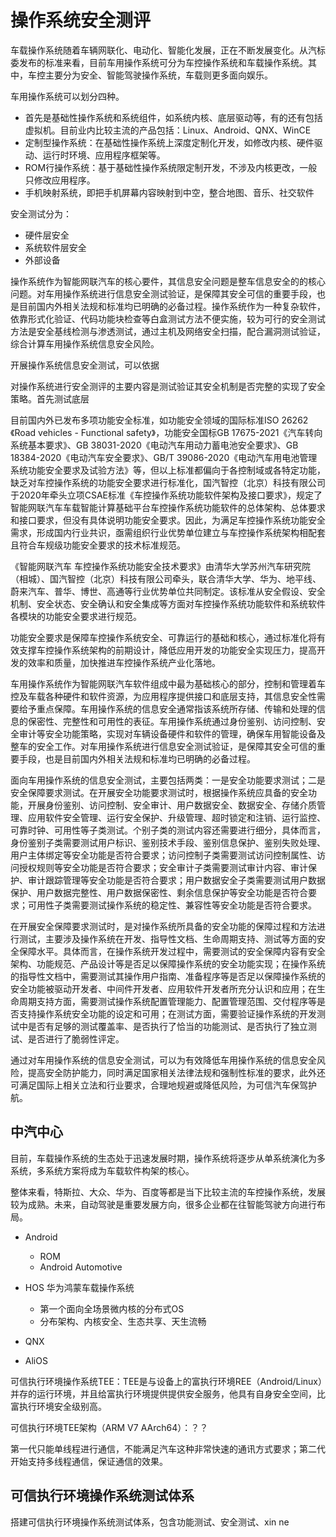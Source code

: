 # 操作系统安全测评

车载操作系统随着车辆网联化、电动化、智能化发展，正在不断发展变化。从汽标委发布的标准来看，目前车用操作系统可分为车控操作系统和车载操作系统。其中，车控主要分为安全、智能驾驶操作系统，车载则更多面向娱乐。

车用操作系统可以划分四种。
- 首先是基础性操作系统和系统组件，如系统内核、底层驱动等，有的还有包括虚拟机。目前业内比较主流的产品包括：Linux、Android、QNX、WinCE
- 定制型操作系统：在基础性操作系统上深度定制化开发，如修改内核、硬件驱动、运行时环境、应用程序框架等。
- ROM行操作系统：基于基础性操作系统限定制开发，不涉及内核更改，一般只修改应用程序。
- 手机映射系统，即把手机屏幕内容映射到中空，整合地图、音乐、社交软件


安全测试分为：
- 硬件层安全
- 系统软件层安全
- 外部设备


操作系统作为智能网联汽车的核心要件，其信息安全问题是整车信息安全的的核心问题。对车用操作系统进行信息安全测试验证，是保障其安全可信的重要手段，也是目前国内外相关法规和标准均已明确的必备过程。操作系统作为一种复杂软件，依靠形式化验证、代码功能块检查等白盒测试方法不便实施，较为可行的安全测试方法是安全基线检测与渗透测试，通过主机及网络安全扫描，配合漏洞测试验证，综合计算车用操作系统信息安全风险。

开展操作系统信息安全测试，可以依据


对操作系统进行安全测评的主要内容是测试验证其安全机制是否完整的实现了安全策略。首先测试底层


目前国内外已发布多项功能安全标准，如功能安全领域的国际标准ISO 26262《Road vehicles - Functional safety》，功能安全国标GB 17675-2021《汽车转向系统基本要求》、GB 38031-2020《电动汽车用动力蓄电池安全要求》、GB 18384-2020《电动汽车安全要求》、GB/T 39086-2020《电动汽车用电池管理系统功能安全要求及试验方法》等，但以上标准都偏向于各控制域或各特定功能，缺乏对车控操作系统的功能安全要求进行标准化，国汽智控（北京）科技有限公司于2020年牵头立项CSAE标准《车控操作系统功能软件架构及接口要求》，规定了智能网联汽车车载智能计算基础平台车控操作系统功能软件的总体架构、总体要求和接口要求，但没有具体说明功能安全要求。因此，为满足车控操作系统功能安全需求，形成国内行业共识，亟需组织行业优势单位建立与车控操作系统架构相配套且符合车规级功能安全要求的技术标准规范。

《智能网联汽车 车控操作系统功能安全技术要求》由清华大学苏州汽车研究院（相城）、国汽智控（北京）科技有限公司牵头，联合清华大学、华为、地平线、蔚来汽车、普华、博世、高通等行业优势单位共同制定。该标准从安全假设、安全机制、安全状态、安全确认和安全集成等方面对车控操作系统功能软件和系统软件各模块的功能安全要求进行规范。

功能安全要求是保障车控操作系统安全、可靠运行的基础和核心，通过标准化将有效支撑车控操作系统架构的前期设计，降低应用开发的功能安全实现压力，提高开发的效率和质量，加快推进车控操作系统产业化落地。




车用操作系统作为智能网联汽车软件组成中最为基础核心的部分，控制和管理着车控及车载各种硬件和软件资源，为应用程序提供接口和底层支持，其信息安全性需要给予重点保障。车用操作系统的信息安全通常指该系统所存储、传输和处理的信息的保密性、完整性和可用性的表征。车用操作系统通过身份鉴别、访问控制、安全审计等安全功能策略，实现对车辆设备硬件和软件的管理，确保车用智能设备及整车的安全工作。对车用操作系统进行信息安全测试验证，是保障其安全可信的重要手段，也是目前国内外相关法规和标准均已明确的必备过程。

面向车用操作系统的信息安全测试，主要包括两类：一是安全功能要求测试；二是安全保障要求测试。在开展安全功能要求测试时，根据操作系统应具备的安全功能，开展身份鉴别、访问控制、安全审计、用户数据安全、数据安全、存储介质管理、应用软件安全管理、运行安全保护、升级管理、超时锁定和注销、运行监控、可靠时钟、可用性等子类测试。个别子类的测试内容还需要进行细分，具体而言，身份鉴别子类需要测试用户标识、鉴别技术手段、鉴别信息保护、鉴别失败处理、用户主体绑定等安全功能是否符合要求；访问控制子类需要测试访问控制属性、访问授权规则等安全功能是否符合要求；安全审计子类需要测试审计内容、审计保护、审计跟踪管理等安全功能是否符合要求；用户数据安全子类需要测试用户数据保护、用户数据完整性、用户数据保密性、剩余信息保护等安全功能是否符合要求；可用性子类需要测试操作系统的稳定性、兼容性等安全功能是否符合要求。

在开展安全保障要求测试时，是对操作系统所具备的安全功能的保障过程和方法进行测试，主要涉及操作系统在开发、指导性文档、生命周期支持、测试等方面的安全保障水平。具体而言，在操作系统开发过程中，需要测试的安全保障内容有安全架构、功能规范、产品设计等是否足以保障操作系统的安全功能实现；在操作系统的指导性文档中，需要测试其操作用户指南、准备程序等是否足以保障操作系统的安全功能被驱动开发者、中间件开发者、应用软件开发者所充分认识和应用；在生命周期支持方面，需要测试操作系统配置管理能力、配置管理范围、交付程序等是否支持操作系统安全功能的设定和可用；在测试方面，需要验证操作系统的开发测试中是否有足够的测试覆盖率、是否执行了恰当的功能测试、是否执行了独立测试、是否进行了脆弱性评定。

通过对车用操作系统的信息安全测试，可以为有效降低车用操作系统的信息安全风险，提高安全防护能力，同时满足国家相关法律法规和强制性标准的要求，此外还可满足国际上相关立法和行业要求，合理地规避或降低风险，为可信汽车保驾护航。


## 中汽中心

目前，车载操作系统的生态处于迅速发展时期，操作系统将逐步从单系统演化为多系统，多系统方案将成为车载软件构架的核心。

整体来看，特斯拉、大众、华为、百度等都是当下比较主流的车控操作系统，发展较为成熟。未来，自动驾驶是重要发展方向，很多企业都在往智能驾驶方向进行布局。

- Android
  - ROM
  - Android Automotive
- HOS 华为鸿蒙车载操作系统
  - 第一个面向全场景微内核的分布式OS
  - 分布架构、内核安全、生态共享、天生流畅

- QNX
- AliOS

可信执行环境操作系统TEE：TEE是与设备上的富执行环境REE（Android/Linux）并存的运行环境，并且给富执行环境提供提供安全服务，他具有自身安全空间，比富执行环境安全级别高。

可信执行环境TEE架构（ARM V7 AArch64）：？？


第一代只能单线程进行通信，不能满足汽车这种非常快速的通讯方式要求；第二代开始支持多线程通信，保证通信的效果。


## 可信执行环境操作系统测试体系

搭建可信执行环境操作系统测试体系，包含功能测试、安全测试、xin ne